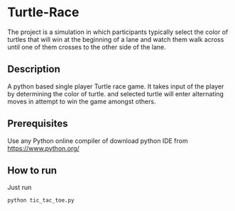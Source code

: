 # Turtle-Race
The project is a simulation in which participants typically select the color of turtles that will win at the beginning of a lane and watch them walk across until one of them crosses to the other side of the lane.


## Description

A python based single player Turtle race game.
It takes input of the player by determining the color of turtle.
and selected turtle will enter alternating moves in attempt to win the game amongst others.

## Prerequisites

Use any Python online compiler of download python IDE from https://www.python.org/

## How to run

Just run

```sh
python tic_tac_toe.py
```
